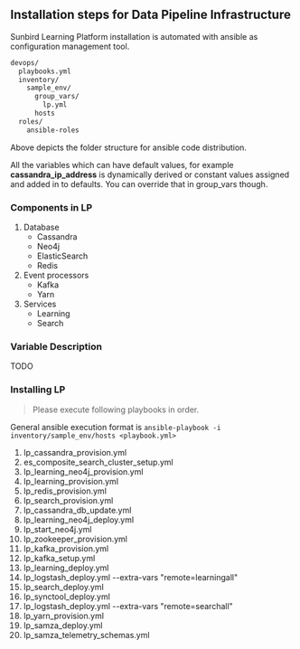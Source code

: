 Installation steps for Data Pipeline Infrastructure
-

Sunbird Learning Platform installation is automated with ansible as configuration management tool.

```sh
devops/
  playbooks.yml
  inventory/
    sample_env/
      group_vars/
        lp.yml
      hosts
  roles/
    ansible-roles
```

Above depicts the folder structure for ansible code distribution.

All the variables which can have default values, for example **cassandra_ip_address** is dynamically derived or constant values assigned and added in to defaults.
You can override that in group_vars though.

### Components in LP

1. Database
    - Cassandra
    - Neo4j
    - ElasticSearch
    - Redis
2. Event processors
    - Kafka
    - Yarn
3. Services
    - Learning
    - Search


### Variable Description

TODO

### Installing LP

> Please execute following playbooks in order.

General ansible execution format is 
`ansible-playbook -i inventory/sample_env/hosts <playbook.yml>`

1.  lp_cassandra_provision.yml
2.  es_composite_search_cluster_setup.yml
3.  lp_learning_neo4j_provision.yml
4.  lp_learning_provision.yml
5.  lp_redis_provision.yml
6.  lp_search_provision.yml
7.  lp_cassandra_db_update.yml
8.  lp_learning_neo4j_deploy.yml
9.  lp_start_neo4j.yml
10.  lp_zookeeper_provision.yml
11.  lp_kafka_provision.yml
12.  lp_kafka_setup.yml
13.  lp_learning_deploy.yml
14.  lp_logstash_deploy.yml --extra-vars "remote=learningall"
15.  lp_search_deploy.yml
16.  lp_synctool_deploy.yml
17.  lp_logstash_deploy.yml --extra-vars "remote=searchall"
18.  lp_yarn_provision.yml
19.  lp_samza_deploy.yml
20.  lp_samza_telemetry_schemas.yml











